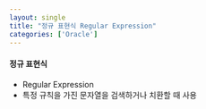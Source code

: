 ```yaml
---
layout: single
title: "정규 표현식 Regular Expression"
categories: ['Oracle']
---
```


#### 정규 표현식
* Regular Expression
* 특정 규칙을 가진 문자열을 검색하거나 치환할 때 사용
   


